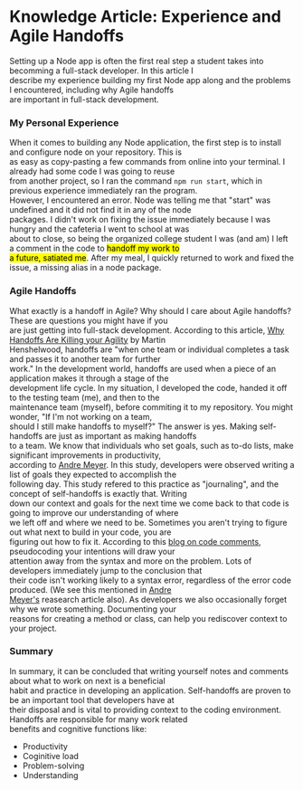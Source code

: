 # Knowledge Article: Experience and Agile Handoffs
Setting up a Node app is often the first real step a student takes into becomming a full-stack developer. In this article I<br>describe my experience building my first Node app along and the problems I encountered, including why Agile handoffs<br> are important in full-stack development.
### My Personal Experience
When it comes to building any Node application, the first step is to install and configure node on your repository. This is<br> as easy as copy-pasting a few commands from online into your terminal. I already had some code I was going to reuse<br> from another project, so I ran the command `npm run start`, which in previous experience immediately ran the program.<br> However, I encountered an error. Node was telling me that "start" was undefined and it did not find it in any of the node<br> packages. I didn't work on fixing the issue immediately because I was hungry and the cafeteria I went to school at was<br> about to close, so being the organized college student I was (and am) I left a comment in the code to <mark>handoff my work to<br> a future, satiated me</mark>. After my meal, I quickly returned to work and fixed the issue, a missing alias in a node package.

### Agile Handoffs
What exactly is a handoff in Agile? Why should I care about Agile handoffs? These are questions you might have if you<br> are just getting into full-stack development. According to this article, [Why Handoffs Are Killing your Agility](https://www.scrum.org/resources/blog/why-handoffs-are-killing-your-agility#:~:text=May%2019%2C%202025,over%20the%20fence%20to%20developers.) by Martin<br> Henshelwood, handoffs are "when one team or individual completes a task and passes it to another team for further<br> work." In the development world, handoffs are used when a piece of an application makes it through a stage of the<br> development life cycle. In my situation, I developed the code, handed it off to the testing team (me), and then to the<br> maintenance team (myself), before commiting it to my repository. You might wonder, "If I'm not working on a team,<br> should I still make handoffs to myself?" The answer is yes. Making self-handoffs are just as important as making handoffs<br> to a team. We know that individuals who set goals, such as to-do lists, make significant improvements in productivity,<br> according to [Andre Meyer](https://andre-meyer.ch/DATA/Pubs/2019_PhD_Thesis_AndreMeyer.pdf). In this study, developers were observed writing a list of goals they expected to accomplish the<br> following day. This study refered to this practice as "journaling", and the concept of self-handoffs is exactly that. Writing<br> down our context and goals for the next time we come back to that code is going to improve our understanding of where<br> we left off and where we need to be. Sometimes you aren't trying to figure out what next to build in your code, you are<br> figuring out how to fix it. According to this [blog on code comments](https://blog.submain.com/4-reasons-need-code-comments/), pseudocoding your intentions will draw your<br> attention away from the syntax and more on the problem. Lots of developers immediately jump to the conclusion that<br> their code isn't working likely to a syntax error, regardless of the error code produced. (We see this mentioned in [Andre<br> Meyer's](https://andre-meyer.ch/DATA/Pubs/2019_PhD_Thesis_AndreMeyer.pdf) reasearch article also). As developers we also occasionally forget why we wrote something. Documenting your<br> reasons for creating a method or class, can help you rediscover context to your project.

### Summary
In summary, it can be concluded that writing yourself notes and comments about what to work on next is a beneficial<br> habit and practice in developing an application. Self-handoffs are proven to be an important tool that developers have at<br> their disposal and is vital to providing context to the coding environment. Handoffs are responsible for many work related<br> benefits and cognitive functions like:
* Productivity
* Coginitive load
* Problem-solving
* Understanding

